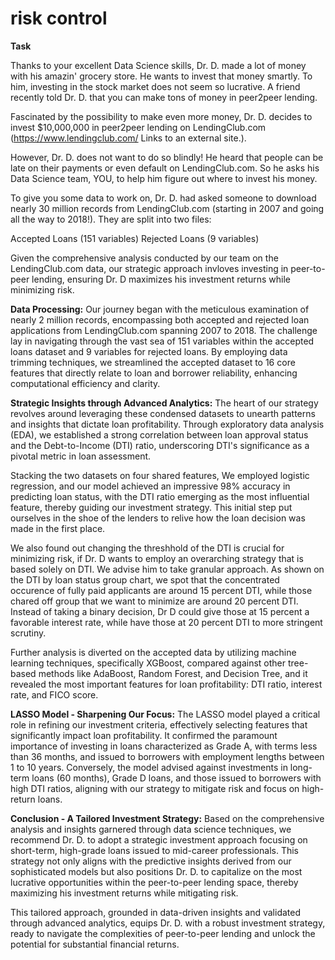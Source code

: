 # risk control

**Task**

Thanks to your excellent Data Science skills, Dr. D. made a lot of money with his amazin' grocery store. He wants to invest that money smartly. To him, investing in the stock market does not seem so lucrative. A friend recently told Dr. D. that you can make tons of money in peer2peer lending.

Fascinated by the possibility to make even more money, Dr. D. decides to invest $10,000,000 in peer2peer lending on LendingClub.com (https://www.lendingclub.com/ Links to an external site.).

However, Dr. D. does not want to do so blindly! He heard that people can be late on their payments or even default on LendingClub.com. So he asks his Data Science team, YOU, to help him figure out where to invest his money.

To give you some data to work on, Dr. D. had asked someone to download nearly 30 million records from LendingClub.com (starting in 2007 and going all the way to 2018!). They are split into two files:

Accepted Loans (151 variables)
Rejected Loans (9 variables)


Given the comprehensive analysis conducted by our team on the LendingClub.com data, our strategic approach invloves investing in peer-to-peer lending, ensuring Dr. D maximizes his investment returns while minimizing risk.

**Data Processing:**
Our journey began with the meticulous examination of nearly 2 million records, encompassing both accepted and rejected loan applications from LendingClub.com spanning 2007 to 2018. The challenge lay in navigating through the vast sea of 151 variables within the accepted loans dataset and 9 variables for rejected loans. By employing data trimming techniques, we streamlined the accepted dataset to 16 core features that directly relate to loan and borrower reliability, enhancing computational efficiency and clarity.

**Strategic Insights through Advanced Analytics:**
The heart of our strategy revolves around leveraging these condensed datasets to unearth patterns and insights that dictate loan profitability. Through exploratory data analysis (EDA), we established a strong correlation between loan approval status and the Debt-to-Income (DTI) ratio, underscoring DTI's significance as a pivotal metric in loan assessment.

Stacking the two datasets on four shared features, We employed logistic regression, and our model achieved an impressive 98% accuracy in predicting loan status, with the DTI ratio emerging as the most influential feature, thereby guiding our investment strategy. This initial step put ourselves in the shoe of the lenders to relive how the loan decision was made in the first place.

We also found out changing the threshhold of the DTI is crucial for minimizing risk, if Dr. D wants to employ an overarching strategy that is based solely on DTI. We advise him to take granular approach. As shown on the DTI by loan status group chart, we spot that the concentrated occurence of fully paid applicants are around 15 percent DTI, while those chared off group that we want to minimize are around 20 percent DTI. Instead of taking a binary decision, Dr D could give those at 15 percent a favorable interest rate, while have those at 20 percent DTI to more stringent scrutiny.  

Further analysis is diverted on the accepted data by utilizing machine learning techniques, specifically XGBoost, compared against other tree-based methods like AdaBoost, Random Forest, and Decision Tree, and it revealed the most important features for loan profitability: DTI ratio, interest rate, and FICO score.

**LASSO Model - Sharpening Our Focus:**
The LASSO model played a critical role in refining our investment criteria, effectively selecting features that significantly impact loan profitability. It confirmed the paramount importance of investing in loans characterized as Grade A, with terms less than 36 months, and issued to borrowers with employment lengths between 1 to 10 years. Conversely, the model advised against investments in long-term loans (60 months), Grade D loans, and those issued to borrowers with high DTI ratios, aligning with our strategy to mitigate risk and focus on high-return loans.

**Conclusion - A Tailored Investment Strategy:**
Based on the comprehensive analysis and insights garnered through data science techniques, we recommend Dr. D. to adopt a strategic investment approach focusing on short-term, high-grade loans issued to mid-career professionals. This strategy not only aligns with the predictive insights derived from our sophisticated models but also positions Dr. D. to capitalize on the most lucrative opportunities within the peer-to-peer lending space, thereby maximizing his investment returns while mitigating risk.

This tailored approach, grounded in data-driven insights and validated through advanced analytics, equips Dr. D. with a robust investment strategy, ready to navigate the complexities of peer-to-peer lending and unlock the potential for substantial financial returns.
